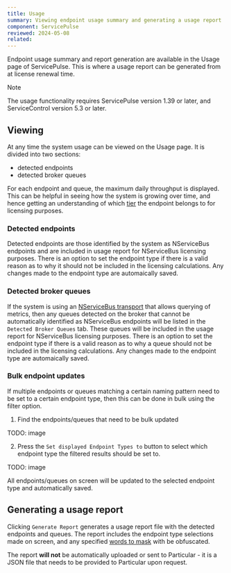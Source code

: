 ```yaml
---
title: Usage
summary: Viewing endpoint usage summary and generating a usage report
component: ServicePulse
reviewed: 2024-05-08
related:
---
```


Endpoint usage summary and report generation are available in the Usage page of ServicePulse.
This is where a usage report can be generated from at license renewal time.

> [!NOTE]
> The usage functionality requires ServicePulse version 1.39 or later, and ServiceControl version 5.3 or later.

## Viewing

At any time the system usage can be viewed on the Usage page. It is divided into two sections:

- detected endpoints
- detected broker queues

For each endpoint and queue, the maximum daily throughput is displayed. This can be helpful in seeing how the system is growing over time, and hence getting an understanding of which [tier](https://particular.net/pricing) the endpoint belongs to for licensing purposes.

### Detected endpoints

Detected endpoints are those identified by the system as NServiceBus endpoints and are included in usage report for NServiceBus licensing purposes. There is an option to set the endpoint type if there is a valid reason as to why it should not be included in the licensing calculations. Any changes made to the endpoint type are automaically saved.

### Detected broker queues

If the system is using an [NServiceBus transport](./../transports) that allows querying of metrics, then any queues detected on the broker that cannot be automatically identified as NServiceBus endpoints will be listed in the `Detected Broker Queues` tab. These queues will be included in the usage report for NServiceBus licensing purposes. There is an option to set the endpoint type if there is a valid reason as to why a queue should not be included in the licensing calculations. Any changes made to the endpoint type are automaically saved.

### Bulk endpoint updates

If multiple endpoints or queues matching a certain naming pattern need to be set to a certain endpoint type, then this can be done in bulk using the filter option.

1. Find the endpoints/queues that need to be bulk updated

TODO: image

2. Press the `Set displayed Endpoint Types to` button to select which endpoint type the filtered results should be set to.

TODO: image

All endpoints/queues on screen will be updated to the selected endpoint type and automatically saved.

## Generating a usage report

Clicking `Generate Report` generates a usage report file with the detected endpoints and queues. The report includes the endpoint type selections made on screen, and any specified [words to mask](usage-config.md#report-masks) with be obfuscated.

The report **will not** be automatically uploaded or sent to Particular - it is a JSON file that needs to be provided to Particular upon request.

